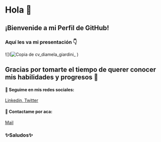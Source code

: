 # Hola 👋 

## ¡Bienvenide a mi Perfil de GitHub!

### Aquí les va mi presentación 👇

![](![Copia de cv_diamela_giardini_](https://user-images.githubusercontent.com/73135153/149533048-f59e67a9-718c-4319-94ba-31f6bddb38c9.png)
)

## Gracias por tomarte el tiempo de querer conocer mis habilidades y progresos 💜
#### 📌 Seguime en mis redes sociales:
[Linkedin, ](https://www.linkedin.com/in/diamelagiardini/)
[Twitter](https://twitter.com/diame_gi)

#### 📌 Contactame por aca:
[Mail](mailto:giardinidiamela@gmail.com) 

### ✨Saludos✨


